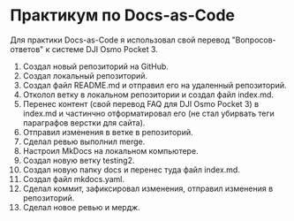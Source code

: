 # Практикум по Docs-as-Code

Для практики Docs-as-Code я использовал свой перевод "Вопросов-ответов" к системе DJI Osmo Pocket 3. 
1. Создал новый репозиторий на GitHub.
2. Создал локальный репозиторий.
3. Создал файл README.md и отправил его на удаленный репозиторий.
4. Отколол ветку в локальном репозитории и создал файл index.md.
5. Перенес контент (свой перевод FAQ для DJI Osmo Pocket 3) в index.md и частинчно отформатировал его (не стал убирвать теги параграфов верстки для сайта).
6. Отправил изменения в ветке в репозиторий.
7. Сделал ревью выполнил merge.
8. Настроил MkDocs на локальном компьютере.
9. Создал новую ветку testing2.
10. Создал новую папку docs и перенес туда файл index.md.
11. Создал файл mkdocs.yaml.
12. Сделал коммит, зафиксировал изменения, отправил изменения в репозиторий.
13. Сделал новое ревью и мердж. 

